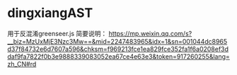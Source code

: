 # dingxiangAST
用于反混淆greenseer.js
简要说明：
https://mp.weixin.qq.com/s?__biz=MzUxMjE3Nzc3Mw==&mid=2247483965&idx=1&sn=001044dc8965d37f84732e6d7607a596&chksm=f969213fce1ea829fce352fa1f6a0208ef3ddaf9fa7822f0b3e9888339083052ea67ce4e63e3&token=917260255&lang=zh_CN#rd